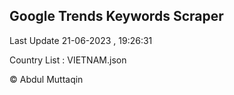 

## Google Trends Keywords Scraper 
 
Last Update 21-06-2023 , 19:26:31

Country List :
VIETNAM.json



© Abdul Muttaqin 
